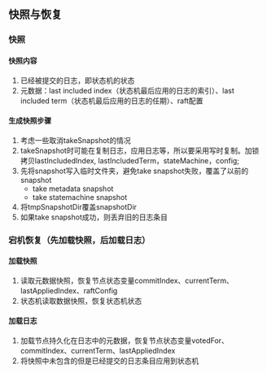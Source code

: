 ## 快照与恢复
### 快照
#### 快照内容
1. 已经被提交的日志，即状态机的状态
2. 元数据：last included index（状态机最后应用的日志的索引）、last included term（状态机最后应用的日志的任期）、raft配置

#### 生成快照步骤
1. 考虑一些取消takeSnapshot的情况
2. takeSnapshot时可能在复制日志，应用日志等，所以要采用写时复制。加锁拷贝lastIncludedIndex, lastIncludedTerm，stateMachine，config;
3. 先将snapshot写入临时文件夹，避免take snapshot失败，覆盖了以前的snapshot
    - take metadata snapshot
    - take statemachine snapshot
4. 将tmpSnapshotDir覆盖snapshotDir
5. 如果take snapshot成功，则丢弃旧的日志条目

### 宕机恢复（先加载快照，后加载日志）
#### 加载快照
1. 读取元数据快照，恢复节点状态变量commitIndex、currentTerm、lastAppliedIndex、raftConfig
2. 状态机读取数据快照，恢复状态机状态

#### 加载日志
1. 加载节点持久化在日志中的元数据，恢复节点状态变量votedFor、commitIndex、currentTerm、lastAppliedIndex
2. 将快照中未包含的但是已经提交的日志条目应用到状态机